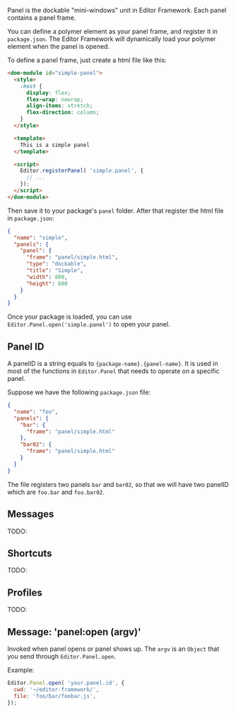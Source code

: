 Panel is the dockable "mini-windows" unit in Editor Framework. Each panel contains a panel frame.

You can define a polymer element as your panel frame, and register it in `package.json`. The Editor Framework will dynamically load your polymer element when the panel is opened.

To define a panel frame, just create a html file like this:

```html
<dom-module id="simple-panel">
  <style>
    :host {
      display: flex;
      flex-wrap: nowrap;
      align-items: stretch;
      flex-direction: column;
    }
  </style>

  <template>
    This is a simple panel
  </template>

  <script>
    Editor.registerPanel( 'simple.panel', {
      // ...
    });
  </script>
</dom-module>
```

Then save it to your package's `panel` folder. After that register the html file in `package.json`:

```json
{
  "name": "simple",
  "panels": {
    "panel": {
      "frame": "panel/simple.html",
      "type": "dockable",
      "title": "Simple",
      "width": 800,
      "height": 600
    }
  }
}
```

Once your package is loaded, you can use `Editor.Panel.open('simple.panel')` to open your panel.

## Panel ID

A panelID is a string equals to `{package-name}.{panel-name}`. It is used in most of the functions in `Editor.Panel` that needs to operate on a specific panel.

Suppose we have the following `package.json` file:

```json
{
  "name": "foo",
  "panels": {
    "bar": {
      "frame": "panel/simple.html"
    },
    "bar02": {
      "frame": "panel/simple.html"
    }
  }
}
```

The file registers two panels `bar` and `bar02`, so that we will have two panelID which are `foo.bar` and `foo.bar02`.

## Messages

TODO:


## Shortcuts

TODO:

## Profiles

TODO:

## Message: 'panel:open (argv)'

Invoked when panel opens or panel shows up. The `argv` is an `Object` that you send through `Editor.Panel.open`.

Example:

```javascript
Editor.Panel.open( 'your.panel.id', {
  cwd: '~/editor-framework/',
  file: 'foo/bar/foobar.js',
});
```
